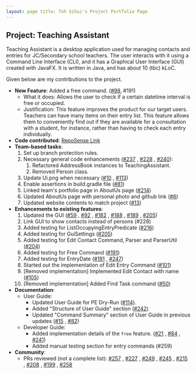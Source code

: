 ```yaml
---
layout: page title: Toh Sihui's Project Portfolio Page
---
```


## Project: Teaching Assistant

Teaching Assistant is a desktop application used for managing contacts and entries for JC/Secondary school teachers. The
user interacts with it using a Command Line Interface (CLI), and it has a Graphical User Interface (GUI) created with
JavaFX. It is written in Java, and has about 10 (tbc) kLoC.

Given below are my contributions to the project.

* **New Feature**: Added a free command. ([#98](https://github.com/AY2021S2-CS2103T-W13-4/tp/pull/98), #191)
    * What it does: Allows the user to check if a certain datetime interval is free or occupied.
    * Justification: This feature improves the product for our target users. Teachers can have many items on their entry
      list. This feature allows them to conveniently find out if they are available for a consultation with a student,
      for instance, rather than having to check each entry individually.
* **Code
  contributed**: [RepoSense Link](https://nus-cs2103-ay2021s2.github.io/tp-dashboard/?search=&sort=groupTitle&sortWithin=title&since=&timeframe=commit&mergegroup=&groupSelect=groupByRepos&breakdown=false&tabOpen=true&tabType=authorship&tabAuthor=tsh22&tabRepo=AY2021S2-CS2103T-W13-4%2Ftp%5Bmaster%5D&authorshipIsMergeGroup=false&authorshipFileTypes=docs~functional-code~test-code~other&authorshipIsBinaryFileTypeChecked=false)
* **Team-based tasks**:
    1. Set up branch protection rules.
    1. Necessary general code enhancements ([#237](https://github.com/AY2021S2-CS2103T-W13-4/tp/pull/237)
       , [#228](https://github.com/AY2021S2-CS2103T-W13-4/tp/pull/228)
       , [#240](https://github.com/AY2021S2-CS2103T-W13-4/tp/pull/240)):
        1. Refactored AddressBook instances to TeachingAssistant.
        1. Removed Person class.
    1. Update Ui.png when necessary ([#10](https://github.com/AY2021S2-CS2103T-W13-4/tp/pull/10)
       , [#113](https://github.com/AY2021S2-CS2103T-W13-4/tp/pull/113))
    1. Enable assertions in build.gradle file ([#81](https://github.com/AY2021S2-CS2103T-W13-4/tp/pull/81))
    1. Linked team's portfolio page in AboutUs page ([#214](https://github.com/AY2021S2-CS2103T-W13-4/tp/pull/214))
    1. Updated AboutUs page with personal photo and github
       link ([#6](https://github.com/AY2021S2-CS2103T-W13-4/tp/pull/6))
    1. Updated website contents to match project ([#13](https://github.com/AY2021S2-CS2103T-W13-4/tp/pull/13))
* **Enhancements to existing features**:
    1. Updated the GUI ([#59](https://github.com/AY2021S2-CS2103T-W13-4/tp/pull/59)
       , [#92](https://github.com/AY2021S2-CS2103T-W13-4/tp/pull/92)
       , [#182](https://github.com/AY2021S2-CS2103T-W13-4/tp/pull/182)
       , [#188](https://github.com/AY2021S2-CS2103T-W13-4/tp/pull/188)
       , [#189](https://github.com/AY2021S2-CS2103T-W13-4/tp/pull/189)
       , [#205](https://github.com/AY2021S2-CS2103T-W13-4/tp/pull/205))
    1. Link GUI to show contacts instead of persons (#228)
    1. Added testing for ListOccupyingEntryPredicate ([#216](https://github.com/AY2021S2-CS2103T-W13-4/tp/pull/216))
    1. Added testing for GuiSettings ([#205](https://github.com/AY2021S2-CS2103T-W13-4/tp/pull/205))
    1. Added testing for Edit Contact Command, Parser and
       ParserUtil ([#204](https://github.com/AY2021S2-CS2103T-W13-4/tp/pull/204))
    1. Added testing for Free Command ([#191](https://github.com/AY2021S2-CS2103T-W13-4/tp/pull/191))
    1. Added testing for EntryDate ([#191](https://github.com/AY2021S2-CS2103T-W13-4/tp/pull/191)
       , [#247](https://github.com/AY2021S2-CS2103T-W13-4/tp/pull/247))
    1. Started out the implementation of Edit Entry
       Command ([#101](https://github.com/AY2021S2-CS2103T-W13-4/tp/pull/101))
    1. [Removed implementation] Implemented Edit Contact with
       name ([#105](https://github.com/AY2021S2-CS2103T-W13-4/tp/pull/105))
    1. [Removed implementation] Added Find Task command ([#50](https://github.com/AY2021S2-CS2103T-W13-4/tp/pull/50))
* **Documentation**:
    * User Guide:
        * Updated User Guide for PE Dry-Run ([#114](https://github.com/AY2021S2-CS2103T-W13-4/tp/pull/114)).
        * Added "Structure of User Guide" section ([#242](https://github.com/AY2021S2-CS2103T-W13-4/tp/pull/242))
        * Updated "Command Summary" section of User Guide in previous
          updates ([#15](https://github.com/AY2021S2-CS2103T-W13-4/tp/pull/15)
          , [#82](https://github.com/AY2021S2-CS2103T-W13-4/tp/pull/82))
    * Developer Guide:
        * Added implementation details of the `free`
          feature. ([#21](https://github.com/AY2021S2-CS2103T-W13-4/tp/pull/21)
          , [#84](https://github.com/AY2021S2-CS2103T-W13-4/tp/pull/84)
          , [#241](https://github.com/AY2021S2-CS2103T-W13-4/tp/pull/241))
        * Added manual testing section for entry commands (#259)
* **Community**:
    * PRs reviewed (not a complete list): [#257](https://github.com/AY2021S2-CS2103T-W13-4/tp/pull/257)
      , [#227](https://github.com/AY2021S2-CS2103T-W13-4/tp/pull/227)
      , [#249](https://github.com/AY2021S2-CS2103T-W13-4/tp/pull/249)
      , [#245](https://github.com/AY2021S2-CS2103T-W13-4/tp/pull/245)
      , [#215](https://github.com/AY2021S2-CS2103T-W13-4/tp/pull/215)
      , [#208](https://github.com/AY2021S2-CS2103T-W13-4/tp/pull/208)
      , [#199](https://github.com/AY2021S2-CS2103T-W13-4/tp/pull/199)
      , [#258](https://github.com/AY2021S2-CS2103T-W13-4/tp/pull/258)
      